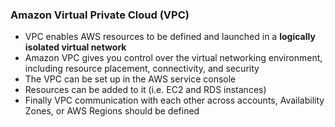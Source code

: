 ### Amazon Virtual Private Cloud (VPC)

* VPC enables AWS resources to be defined and launched in a **logically isolated virtual network**
* Amazon VPC gives you control over the virtual networking environment, including resource placement, connectivity, and security
* The VPC can be set up in the AWS service console
* Resources can be added to it (i.e. EC2 and RDS instances)
* Finally VPC communication with each other across accounts, Availability Zones, or AWS Regions should be defined


